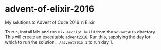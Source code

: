 # advent-of-elixir-2016
My solutions to Advent of Code 2016 in Elixir

To run, install Mix and run `mix escript.build` from the `advent2016` directory.
This will create an executable `advent2016`. Run this, supplying the day for
which to run the solution: `./advent2016 1` to run day 1.
